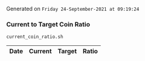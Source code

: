 Generated on `Friday 24-September-2021 at 09:19:24`

### Current to Target Coin Ratio
`current_coin_ratio.sh`

Date|Current|Target|Ratio
---|---|---|---
